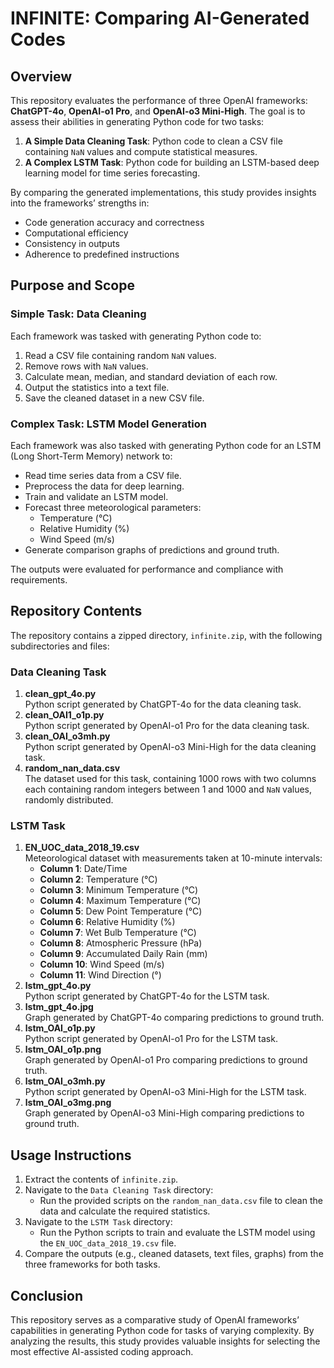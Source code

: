 # INFINITE: Comparing AI-Generated Codes

## Overview
This repository evaluates the performance of three OpenAI frameworks: **ChatGPT-4o**, **OpenAI-o1 Pro**, and **OpenAI-o3 Mini-High**. The goal is to assess their abilities in generating Python code for two tasks:
1. **A Simple Data Cleaning Task**: Python code to clean a CSV file containing `NaN` values and compute statistical measures.
2. **A Complex LSTM Task**: Python code for building an LSTM-based deep learning model for time series forecasting.

By comparing the generated implementations, this study provides insights into the frameworks’ strengths in:
- Code generation accuracy and correctness
- Computational efficiency
- Consistency in outputs
- Adherence to predefined instructions

## Purpose and Scope

### Simple Task: Data Cleaning
Each framework was tasked with generating Python code to:
1. Read a CSV file containing random `NaN` values.
2. Remove rows with `NaN` values.
3. Calculate mean, median, and standard deviation of each row.
4. Output the statistics into a text file.
5. Save the cleaned dataset in a new CSV file.

### Complex Task: LSTM Model Generation
Each framework was also tasked with generating Python code for an LSTM (Long Short-Term Memory) network to:
- Read time series data from a CSV file.
- Preprocess the data for deep learning.
- Train and validate an LSTM model.
- Forecast three meteorological parameters:
  - Temperature (°C)
  - Relative Humidity (%)
  - Wind Speed (m/s)
- Generate comparison graphs of predictions and ground truth.

The outputs were evaluated for performance and compliance with requirements.

## Repository Contents
The repository contains a zipped directory, `infinite.zip`, with the following subdirectories and files:

### **Data Cleaning Task**
1. **clean_gpt_4o.py**  
   Python script generated by ChatGPT-4o for the data cleaning task.
2. **clean_OAI1_o1p.py**  
   Python script generated by OpenAI-o1 Pro for the data cleaning task.
3. **clean_OAI_o3mh.py**  
   Python script generated by OpenAI-o3 Mini-High for the data cleaning task.
4. **random_nan_data.csv**  
   The dataset used for this task, containing 1000 rows with two columns each containing random integers between 1 and 1000 and `NaN` values, randomly distributed.

### **LSTM Task**
1. **EN_UOC_data_2018_19.csv**  
   Meteorological dataset with measurements taken at 10-minute intervals:
   - **Column 1**: Date/Time
   - **Column 2**: Temperature (°C)
   - **Column 3**: Minimum Temperature (°C)
   - **Column 4**: Maximum Temperature (°C)
   - **Column 5**: Dew Point Temperature (°C)
   - **Column 6**: Relative Humidity (%)
   - **Column 7**: Wet Bulb Temperature (°C)
   - **Column 8**: Atmospheric Pressure (hPa)
   - **Column 9**: Accumulated Daily Rain (mm)
   - **Column 10**: Wind Speed (m/s)
   - **Column 11**: Wind Direction (°)
2. **lstm_gpt_4o.py**  
   Python script generated by ChatGPT-4o for the LSTM task.
3. **lstm_gpt_4o.jpg**  
   Graph generated by ChatGPT-4o comparing predictions to ground truth.
4. **lstm_OAI_o1p.py**  
   Python script generated by OpenAI-o1 Pro for the LSTM task.
5. **lstm_OAI_o1p.png**  
   Graph generated by OpenAI-o1 Pro comparing predictions to ground truth.
6. **lstm_OAI_o3mh.py**  
   Python script generated by OpenAI-o3 Mini-High for the LSTM task.
7. **lstm_OAI_o3mg.png**  
   Graph generated by OpenAI-o3 Mini-High comparing predictions to ground truth.

## Usage Instructions
1. Extract the contents of `infinite.zip`.
2. Navigate to the `Data Cleaning Task` directory:
   - Run the provided scripts on the `random_nan_data.csv` file to clean the data and calculate the required statistics.
3. Navigate to the `LSTM Task` directory:
   - Run the Python scripts to train and evaluate the LSTM model using the `EN_UOC_data_2018_19.csv` file.
4. Compare the outputs (e.g., cleaned datasets, text files, graphs) from the three frameworks for both tasks.

## Conclusion
This repository serves as a comparative study of OpenAI frameworks’ capabilities in generating Python code for tasks of varying complexity. By analyzing the results, this study provides valuable insights for selecting the most effective AI-assisted coding approach.


